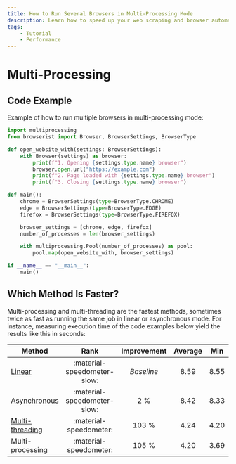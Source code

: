 ```yaml
---
title: How to Run Several Browsers in Multi-Processing Mode
description: Learn how to speed up your web scraping and browser automation with Browserist by running multiple browsers in parallel using multi-processing methods. Includes code examples.
tags:
    - Tutorial
    - Performance
---
```


# Multi-Processing
## Code Example
Example of how to run multiple browsers in multi-processing mode:

```python linenums="1"
import multiprocessing
from browserist import Browser, BrowserSettings, BrowserType

def open_website_with(settings: BrowserSettings):
    with Browser(settings) as browser:
        print(f"1. Opening {settings.type.name} browser")
        browser.open.url("https://example.com")
        print(f"2. Page loaded with {settings.type.name} browser")
        print(f"3. Closing {settings.type.name} browser")

def main():
    chrome = BrowserSettings(type=BrowserType.CHROME)
    edge = BrowserSettings(type=BrowserType.EDGE)
    firefox = BrowserSettings(type=BrowserType.FIREFOX)

    browser_settings = [chrome, edge, firefox]
    number_of_processes = len(browser_settings)

    with multiprocessing.Pool(number_of_processes) as pool:
        pool.map(open_website_with, browser_settings)

if __name__ == "__main__":
    main()
```

## Which Method Is Faster?
Multi-processing and multi-threading are the fastest methods, sometimes twice as fast as running the same job in linear or asynchronous mode. For instance, measuring execution time of the code examples below yield the results like this in seconds:

<div id="performance-parallelization-table-1"></div>

| Method                                    | Rank                        | Improvement | Average | Min   | Max   |
| ----------------------------------------- | :-------------------------: | :---------: | :-----: | :---: | :---: |
| [Linear](1-linear.md)                     | :material-speedometer-slow: | _Baseline_  | 8.59    | 8.55  | 8.62  |
| [Asynchronous](2-asynchronous.md)         | :material-speedometer-slow: | 2 %         | 8.42    | 8.33  | 8.48  |
| [Multi-threading](3-multi-threading.md)   | :material-speedometer:      | 103 %       | 4.24    | 4.20  | 4.29  |
| Multi-processing                          | :material-speedometer:      | 105 %       | 4.20    | 3.69  | 6.05  |
